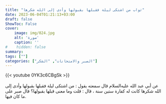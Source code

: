 ```yaml
---
title: "ثواب من اشتكى ليلة فقبلها بقبولها وأدى إلى الله شكرها"
date: 2023-06-04T01:21:13+03:00
draft: false
ShowToc: False
cover:
    image: img/024.jpg
    alt: 'صورة'
    caption: ''
#    hidden: false
summary: 
tags: [""]
categories: ["الصبر والامتحانات", "الشكر"]
---
```

{{< youtube 0YK3c6CBgSk >}}  
 <br>
عن أبي عبد الله عليه‌السلام قال سمعته يقول : من اشتكى ليلة
فقبلها بقبولها وأدى إلى الله شكرها كانت له كفارة ستين سنة ، قال :
قلت وما معنى قبلها بقبولها؟ قال صبر على ما كان فيها.


